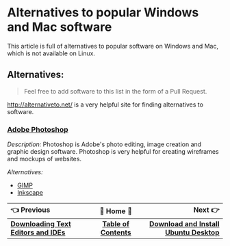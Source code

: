 # Alternatives to popular Windows and Mac software

This article is full of alternatives to popular software on Windows and Mac, which is not available on Linux.

## Alternatives:

> Feel free to add software to this list in the form of a Pull Request.

<http://alternativeto.net/> is a very helpful site for finding alternatives to software.

### [Adobe Photoshop](http://www.adobe.com/products/photoshop)

_Description:_ Photoshop is Adobe's photo editing, image creation and graphic design software. Photoshop is very helpful for creating wireframes and mockups of websites.

_Alternatives:_

- [GIMP](https://www.gimp.org/)
- [Inkscape](https://inkscape.org)

:point_left: Previous                                                             |                     :book: Home :book:                     |                                                     Next :point_right:
:-------------------------------------------------------------------------------- | :--------------------------------------------------------: | ---------------------------------------------------------------------:
[**Downloading Text Editors and IDEs**](Ubuntu-Downloading-Text-Editors-and-IDEs) | [**Table of Contents**](Setting-Up-Ubuntu-For-Programming) | [**Download and Install Ubuntu Desktop**](Ubuntu-Download-and-Install)

